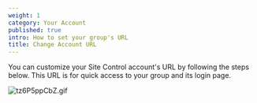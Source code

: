 ```yaml
---
weight: 1
category: Your Account
published: true
intro: How to set your group's URL
title: Change Account URL
---
```

You can customize your Site Control account's URL by following the steps below. This URL is for quick access to your group and its login page.

![tz6P5ppCbZ.gif]({{site.baseurl}}/img/tz6P5ppCbZ.gif)
